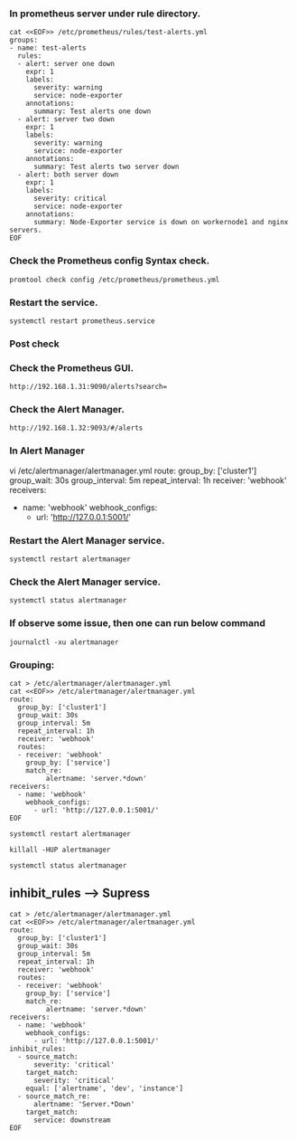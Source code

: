 ### In prometheus server under rule directory.

```
cat <<EOF>> /etc/prometheus/rules/test-alerts.yml 
groups:
- name: test-alerts
  rules:
  - alert: server one down
    expr: 1
    labels:
      severity: warning
      service: node-exporter
    annotations:
      summary: Test alerts one down
  - alert: server two down
    expr: 1
    labels:
      severity: warning
      service: node-exporter
    annotations:
      summary: Test alerts two server down
  - alert: both server down
    expr: 1
    labels:
      severity: critical
      service: node-exporter
    annotations:
      summary: Node-Exporter service is down on workernode1 and nginx servers.
EOF
```
### Check the Prometheus config Syntax check.	  
```
promtool check config /etc/prometheus/prometheus.yml
```
### Restart the service.
```
systemctl restart prometheus.service 
```
### Post check
### Check the Prometheus GUI.

```
http://192.168.1.31:9090/alerts?search=
```


### Check the Alert Manager.
```
http://192.168.1.32:9093/#/alerts
```


### In Alert Manager

vi /etc/alertmanager/alertmanager.yml 
route:
  group_by: ['cluster1']
  group_wait: 30s
  group_interval: 5m
  repeat_interval: 1h
  receiver: 'webhook'
receivers:
  - name: 'webhook'
    webhook_configs:
      - url: 'http://127.0.0.1:5001/'




### Restart the Alert Manager service. 

```
systemctl restart alertmanager
```

### Check the Alert Manager service.
```
systemctl status alertmanager
```

### If observe some issue, then one can run below command
```
journalctl -xu alertmanager
```



### Grouping:
```
cat > /etc/alertmanager/alertmanager.yml 
cat <<EOF>> /etc/alertmanager/alertmanager.yml 
route:
  group_by: ['cluster1']
  group_wait: 30s
  group_interval: 5m
  repeat_interval: 1h
  receiver: 'webhook'
  routes:
  - receiver: 'webhook'
    group_by: ['service']
    match_re:
         alertname: 'server.*down'
receivers:
  - name: 'webhook'
    webhook_configs:
      - url: 'http://127.0.0.1:5001/'
EOF
```


```
systemctl restart alertmanager

```
```
killall -HUP alertmanager 
```
```
systemctl status alertmanager 
```

## inhibit_rules --> Supress

```
cat > /etc/alertmanager/alertmanager.yml 
cat <<EOF>> /etc/alertmanager/alertmanager.yml 
route:
  group_by: ['cluster1']
  group_wait: 30s
  group_interval: 5m
  repeat_interval: 1h
  receiver: 'webhook'
  routes:
  - receiver: 'webhook'
    group_by: ['service']
    match_re:
         alertname: 'server.*down'
receivers:
  - name: 'webhook'
    webhook_configs:
      - url: 'http://127.0.0.1:5001/'
inhibit_rules:
  - source_match:
      severity: 'critical'
    target_match:
      severity: 'critical'
    equal: ['alertname', 'dev', 'instance']
  - source_match_re:
      alertname: 'Server.*Down'
    target_match:
      service: downstream
EOF
```
